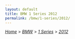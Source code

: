 ```yaml
---
layout: default
title: BMW 1 Series 2012
permalink: /bmw/1-series/2012/
---
```

[*Home*](/) > [*BMW*](/bmw/) > [*1 Series*](/bmw/1-series/) > [*2012*](/bmw/1-series/2012/)
